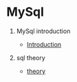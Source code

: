# **MySql**

1.  MySql introduction
    * [Introduction](./documentation/1.introduction.md) 

1. sql theory
    * [theory](./documentation/SQL.theory.md) 